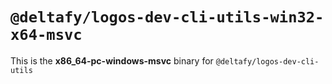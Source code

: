# `@deltafy/logos-dev-cli-utils-win32-x64-msvc`

This is the **x86_64-pc-windows-msvc** binary for `@deltafy/logos-dev-cli-utils`
